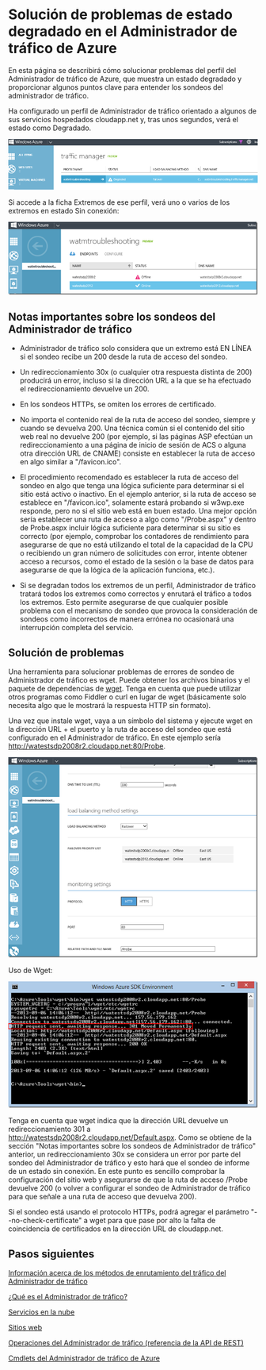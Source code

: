 <properties
   pageTitle="Solución de problemas de estado degradado en Administrador de tráfico de Azure"
   description="Cómo solucionar problemas de perfiles de Administrador de tráfico cuando se muestra como muestra un estado degradado."
   services="traffic-manager"
   documentationCenter=""
   authors="kwill-MSFT"
   manager="carmonm"
   editor="joaoma" />

<tags 
   ms.service="traffic-manager"
   ms.devlang="na"
   ms.topic="article"
   ms.tgt_pltfrm="na"
   ms.workload="infrastructure-services"
   ms.date="12/02/2015"
   ms.author="joaoma" />

# Solución de problemas de estado degradado en el Administrador de tráfico de Azure

En esta página se describirá cómo solucionar problemas del perfil del Administrador de tráfico de Azure, que muestra un estado degradado y proporcionar algunos puntos clave para entender los sondeos del administrador de tráfico.

Ha configurado un perfil de Administrador de tráfico orientado a algunos de sus servicios hospedados cloudapp.net y, tras unos segundos, verá el estado como Degradado.

![degradedstate](./media/traffic-manager-troubleshooting-degraded/traffic-manager-degraded.png)

Si accede a la ficha Extremos de ese perfil, verá uno o varios de los extremos en estado Sin conexión:

![sin conexión](./media/traffic-manager-troubleshooting-degraded/traffic-manager-offline.png)

## Notas importantes sobre los sondeos del Administrador de tráfico

- Administrador de tráfico solo considera que un extremo está EN LÍNEA si el sondeo recibe un 200 desde la ruta de acceso del sondeo.
- Un redireccionamiento 30x (o cualquier otra respuesta distinta de 200) producirá un error, incluso si la dirección URL a la que se ha efectuado el redireccionamiento devuelve un 200.

- En los sondeos HTTPs, se omiten los errores de certificado.
 
- No importa el contenido real de la ruta de acceso del sondeo, siempre y cuando se devuelva 200. Una técnica común si el contenido del sitio web real no devuelve 200 (por ejemplo, si las páginas ASP efectúan un redireccionamiento a una página de inicio de sesión de ACS o alguna otra dirección URL de CNAME) consiste en establecer la ruta de acceso en algo similar a "/favicon.ico".
 
- El procedimiento recomendado es establecer la ruta de acceso del sondeo en algo que tenga una lógica suficiente para determinar si el sitio está activo o inactivo. En el ejemplo anterior, si la ruta de acceso se establece en "/favicon.ico", solamente estará probando si w3wp.exe responde, pero no si el sitio web está en buen estado. Una mejor opción sería establecer una ruta de acceso a algo como "/Probe.aspx" y dentro de Probe.aspx incluir lógica suficiente para determinar si su sitio es correcto (por ejemplo, comprobar los contadores de rendimiento para asegurarse de que no está utilizando el total de la capacidad de la CPU o recibiendo un gran número de solicitudes con error, intente obtener acceso a recursos, como el estado de la sesión o la base de datos para asegurarse de que la lógica de la aplicación funciona, etc.).
 
- Si se degradan todos los extremos de un perfil, Administrador de tráfico tratará todos los extremos como correctos y enrutará el tráfico a todos los extremos. Esto permite asegurarse de que cualquier posible problema con el mecanismo de sondeo que provoca la consideración de sondeos como incorrectos de manera errónea no ocasionará una interrupción completa del servicio.

  

## Solución de problemas

Una herramienta para solucionar problemas de errores de sondeo de Administrador de tráfico es wget. Puede obtener los archivos binarios y el paquete de dependencias de [wget](http://gnuwin32.sourceforge.net/packages/wget.htm). Tenga en cuenta que puede utilizar otros programas como Fiddler o curl en lugar de wget (básicamente solo necesita algo que le mostrará la respuesta HTTP sin formato).

Una vez que instale wget, vaya a un símbolo del sistema y ejecute wget en la dirección URL + el puerto y la ruta de acceso del sondeo que está configurado en el Administrador de tráfico. En este ejemplo sería http://watestsdp2008r2.cloudapp.net:80/Probe.

![solución de problemas](./media/traffic-manager-troubleshooting-degraded/traffic-manager-troubleshooting.png)

Uso de Wget:

![wget](./media/traffic-manager-troubleshooting-degraded/traffic-manager-wget.png)

 

Tenga en cuenta que wget indica que la dirección URL devuelve un redireccionamiento 301 a http://watestsdp2008r2.cloudapp.net/Default.aspx. Como se obtiene de la sección "Notas importantes sobre los sondeos de Administrador de tráfico" anterior, un redireccionamiento 30x se considera un error por parte del sondeo del Administrador de tráfico y esto hará que el sondeo de informe de un estado sin conexión. En este punto es sencillo comprobar la configuración del sitio web y asegurarse de que la ruta de acceso /Probe devuelve 200 (o volver a configurar el sondeo de Administrador de tráfico para que señale a una ruta de acceso que devuelva 200).

 

Si el sondeo está usando el protocolo HTTPs, podrá agregar el parámetro "--no-check-certificate" a wget para que pase por alto la falta de coincidencia de certificados en la dirección URL de cloudapp.net.


## Pasos siguientes


[Información acerca de los métodos de enrutamiento del tráfico del Administrador de tráfico](traffic-manager-load-balancing-methods.md)

[¿Qué es el Administrador de tráfico?](../traffic-manmager-overview.md)

[Servicios en la nube](http://go.microsoft.com/fwlink/?LinkId=314074)

[Sitios web](http://go.microsoft.com/fwlink/p/?LinkId=393327)

[Operaciones del Administrador de tráfico (referencia de la API de REST)](http://go.microsoft.com/fwlink/?LinkId=313584)

[Cmdlets del Administrador de tráfico de Azure](http://go.microsoft.com/fwlink/p/?LinkId=400769)
 

<!---HONumber=AcomDC_1210_2015-->